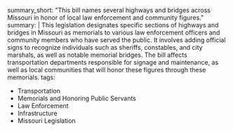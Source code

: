 summary_short: "This bill names several highways and bridges across Missouri in honor of local law enforcement and community figures."
summary: |
  This legislation designates specific sections of highways and bridges in Missouri as memorials to various law enforcement officers and community members who have served the public. It involves adding official signs to recognize individuals such as sheriffs, constables, and city marshals, as well as notable memorial bridges. The bill affects transportation departments responsible for signage and maintenance, as well as local communities that will honor these figures through these memorials.
tags:
  - Transportation
  - Memorials and Honoring Public Servants
  - Law Enforcement
  - Infrastructure
  - Missouri Legislation
